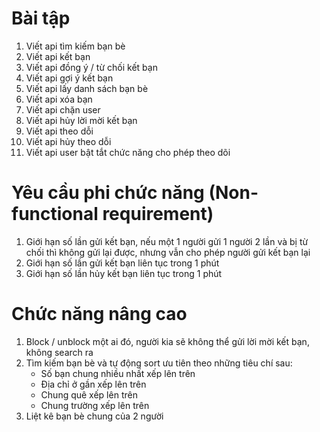 # Bài tập

1. Viết api tìm kiếm bạn bè
2. Viết api kết bạn
3. Viết api đồng ý / từ chối kết bạn
4. Viết api gợi ý kết bạn
5. Viết api lấy danh sách bạn bè
6. Viết api xóa bạn
7. Viết api chặn user
8. Viết api hủy lời mời kết bạn
9. Viết api theo dỗi
10. Viết api hủy theo dỗi
11. Viết api user bật tắt chức năng cho phép theo dõi

# Yêu cầu phi chức năng (Non-functional requirement)

1. Giới hạn số lần gửi kết bạn, nếu một 1 người gửi 1 người 2 lần và bị từ chối thì không gửi lại được, nhưng vẫn cho phép người gửi kết bạn lại
2. Giới hạn số lần gửi kết bạn liên tục trong 1 phút
3. Giới hạn số lần hủy kết bạn liên tục trong 1 phút

# Chức năng nâng cao

1. Block / unblock một ai đó, người kia sẽ không thể gửi lời mời kết bạn, không search ra
2. Tìm kiếm bạn bè và tự động sort ưu tiên theo những tiêu chí sau:
   - Số bạn chung nhiều nhất xếp lên trên
   - Địa chỉ ở gần xếp lên trên
   - Chung quê xếp lên trên
   - Chung trường xếp lên trên
3. Liệt kê bạn bè chung của 2 người
